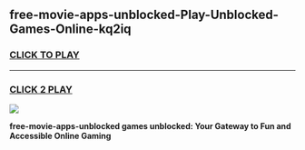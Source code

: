 
## free-movie-apps-unblocked-Play-Unblocked-Games-Online-kq2iq
<h3>
<a href="https://premium76.site?title=free-movie-apps-unblocked&ref=25A">CLICK TO PLAY</a></h3>
<hr>

<h3>
<a href="https://premium76.site?title=free-movie-apps-unblocked&ref=25A">CLICK 2 PLAY</a>
  
</h3>

<a href="https://premium76.site?title=free-movie-apps-unblocked&ref=25A"><img src="https://clearcache.store/games.png"></a>


**free-movie-apps-unblocked games unblocked: Your Gateway to Fun and Accessible Online Gaming**
